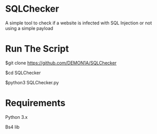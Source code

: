# SQLChecker
  A simple tool to check if a website is infected  with SQL Injection or not using a simple payload
# Run The Script
  $git clone https://github.com/DEMON1A/SQLChecker

  $cd SQLChecker

  $python3 SQLChecker.py
# Requirements
  Python 3.x
  
  Bs4 lib
